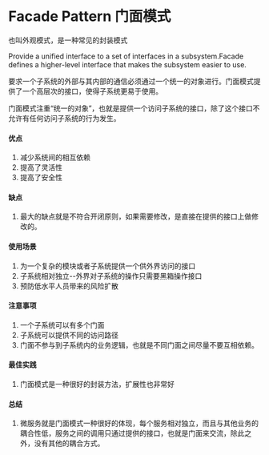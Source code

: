 # Facade Pattern 门面模式 

也叫外观模式，是一种常见的封装模式

Provide a unified interface to a set of interfaces in a subsystem.Facade defines a higher-level interface that makes the subsystem easier to use.

要求一个子系统的外部与其内部的通信必须通过一个统一的对象进行。门面模式提供了一个高层次的接口，使得子系统更易于使用。

门面模式注重“统一的对象”，也就是提供一个访问子系统的接口，除了这个接口不允许有任何访问子系统的行为发生。

#### 优点
1. 减少系统间的相互依赖
2. 提高了灵活性
3. 提高了安全性

#### 缺点
1. 最大的缺点就是不符合开闭原则，如果需要修改，是直接在提供的接口上做修改的。

#### 使用场景
1. 为一个复杂的模块或者子系统提供一个供外界访问的接口
2. 子系统相对独立--外界对子系统的操作只需要黑箱操作接口
3. 预防低水平人员带来的风险扩散

#### 注意事项
1. 一个子系统可以有多个门面
2. 子系统可以提供不同的访问路径
3. 门面不参与到子系统内的业务逻辑，也就是不同门面之间尽量不要互相依赖。

#### 最佳实践
1. 门面模式是一种很好的封装方法，扩展性也非常好

#### 总结
1. 微服务就是门面模式一种很好的体现，每个服务相对独立，而且与其他业务的耦合性低，服务之间的调用只通过提供的接口，也就是门面来交流，除此之外，没有其他的耦合方式。

